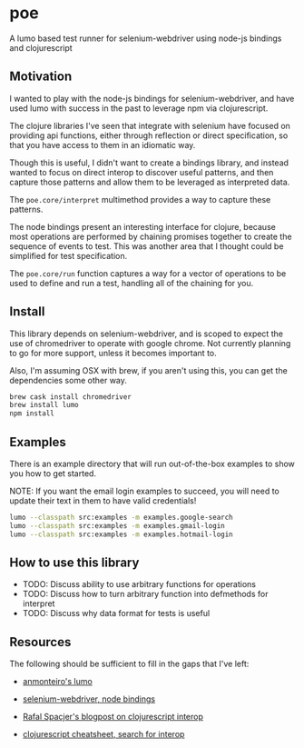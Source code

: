 # poe

A lumo based test runner for selenium-webdriver using node-js bindings and clojurescript

## Motivation

I wanted to play with the node-js bindings for selenium-webdriver, and have used
lumo with success in the past to leverage npm via clojurescript.

The clojure libraries I've seen that integrate with selenium have focused on providing
api functions, either through reflection or direct specification, so that you have
access to them in an idiomatic way.

Though this is useful, I didn't want to create a bindings library, and instead wanted
to focus on direct interop to discover useful patterns, and then capture those patterns
and allow them to be leveraged as interpreted data.

The `poe.core/interpret` multimethod provides a way to capture these patterns.

The node bindings present an interesting interface for clojure, because most operations
are performed by chaining promises together to create the sequence of events to test.
This was another area that I thought could be simplified for test specification.

The `poe.core/run` function captures a way for a vector of operations to be used
to define and run a test, handling all of the chaining for you.

## Install

This library depends on selenium-webdriver, and is scoped to expect the use of
chromedriver to operate with google chrome. Not currently planning to go for
more support, unless it becomes important to.

Also, I'm assuming OSX with brew, if you aren't using this, you can get the
dependencies some other way.

```bash
brew cask install chromedriver
brew install lumo
npm install
```

## Examples

There is an example directory that will run out-of-the-box examples to show you how
to get started.

NOTE: If you want the email login examples to succeed, you will need to update their
      text in them to have valid credentials!

```bash
lumo --classpath src:examples -m examples.google-search
lumo --classpath src:examples -m examples.gmail-login
lumo --classpath src:examples -m examples.hotmail-login
```

## How to use this library

- TODO: Discuss ability to use arbitrary functions for operations
- TODO: Discuss how to turn arbitrary function into defmethods for interpret
- TODO: Discuss why data format for tests is useful

## Resources

The following should be sufficient to fill in the gaps that I've left:

- [anmonteiro's lumo](https://github.com/anmonteiro/lumo)

- [selenium-webdriver, node bindings](http://seleniumhq.github.io/selenium/docs/api/javascript/index.html)
- [Rafal Spacjer's blogpost on clojurescript interop](http://www.spacjer.com/blog/2014/09/12/clojurescript-javascript-interop/)
- [clojurescript cheatsheet, search for interop](https://cljs.info/cheatsheet/)
